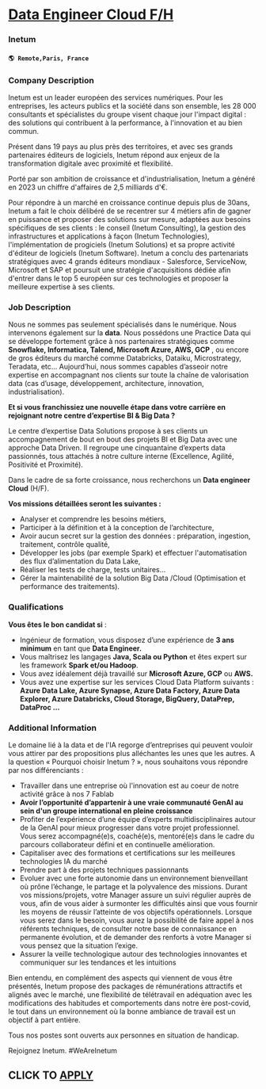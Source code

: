 # [Data Engineer Cloud F/H](https://www.remotewlb.com/apply/data-engineer-cloud-f-h)  
### Inetum  
#### `🌎 Remote,Paris, France`  

### **Company Description**

Inetum est un leader européen des services numériques. Pour les entreprises, les acteurs publics et la société dans son ensemble, les 28 000 consultants et spécialistes du groupe visent chaque jour l'impact digital : des solutions qui contribuent à la performance, à l'innovation et au bien commun.

Présent dans 19 pays au plus près des territoires, et avec ses grands partenaires éditeurs de logiciels, Inetum répond aux enjeux de la transformation digitale avec proximité et flexibilité.

Porté par son ambition de croissance et d'industrialisation, Inetum a généré en 2023 un chiffre d'affaires de 2,5 milliards d'€.

Pour répondre à un marché en croissance continue depuis plus de 30ans, Inetum a fait le choix délibéré de se recentrer sur 4 métiers afin de gagner en puissance et proposer des solutions sur mesure, adaptées aux besoins spécifiques de ses clients : le conseil (Inetum Consulting), la gestion des infrastructures et applications à façon (Inetum Technologies), l'implémentation de progiciels (Inetum Solutions) et sa propre activité d'éditeur de logiciels (Inetum Software). Inetum a conclu des partenariats stratégiques avec 4 grands éditeurs mondiaux - Salesforce, ServiceNow, Microsoft et SAP et poursuit une stratégie d'acquisitions dédiée afin d'entrer dans le top 5 européen sur ces technologies et proposer la meilleure expertise à ses clients.

###  **Job Description**

Nous ne sommes pas seulement spécialisés dans le numérique. Nous intervenons également sur la **data**. Nous possédons une Practice Data qui se développe fortement grâce à nos partenaires stratégiques comme **Snowflake, Informatica, Talend, Microsoft Azure, AWS, GCP** , ou encore de gros éditeurs du marché comme Databricks, Dataiku, Microstrategy, Teradata, etc... Aujourd’hui, nous sommes capables d’asseoir notre expertise en accompagnant nos clients sur toute la chaîne de valorisation data (cas d’usage, développement, architecture, innovation, industrialisation).

 **Et si vous franchissiez une nouvelle étape dans votre carrière en rejoignant notre centre d’expertise BI & Big Data ?**

Le centre d’expertise Data Solutions propose à ses clients un accompagnement de bout en bout des projets BI et Big Data avec une approche Data Driven. Il regroupe une cinquantaine d’experts data passionnés, tous attachés à notre culture interne (Excellence, Agilité, Positivité et Proximité).

Dans le cadre de sa forte croissance, nous recherchons un **Data engineer Cloud** (H/F).

 **Vos missions détaillées seront les suivantes :**

  * Analyser et comprendre les besoins métiers,
  * Participer à la définition et à la conception de l’architecture,
  * Avoir aucun secret sur la gestion des données : préparation, ingestion, traitement, contrôle qualité,
  * Développer les jobs (par exemple Spark) et effectuer l'automatisation des flux d’alimentation du Data Lake,
  * Réaliser les tests de charge, tests unitaires…
  * Gérer la maintenabilité de la solution Big Data /Cloud (Optimisation et performance des traitements).

### **Qualifications**

 **Vous êtes le bon candidat si** :

  * Ingénieur de formation, vous disposez d’une expérience de **3 ans minimum** en tant que **Data Engineer.**
  * Vous maîtrisez les langages **Java, Scala ou Python** et êtes expert sur les framework **Spark et/ou Hadoop**.
  * Vous avez idéalement déjà travaillé sur **Microsoft Azure, GCP** ou **AWS.**
  * Vous avez une expertise sur les services Cloud Data Platform suivants : **Azure Data Lake, Azure Synapse, Azure Data Factory, Azure Data Explorer, Azure Databricks, Cloud Storage, BigQuery, DataPrep, DataProc ...**

###  **Additional Information**

Le domaine lié à la data et de l'IA regorge d’entreprises qui peuvent vouloir vous attirer par des propositions plus alléchantes les unes que les autres. A la question « Pourquoi choisir Inetum ? », nous souhaitons vous répondre par nos différenciants :

  * Travailler dans une entreprise où l'innovation est au coeur de notre activité grâce à nos 7 Fablab
  *  **Avoir l’opportunité d’appartenir à une vraie communauté GenAI au sein d'un groupe international en pleine croissance**
  * Profiter de l’expérience d’une équipe d’experts multidisciplinaires autour de la GenAI pour mieux progresser dans votre projet professionnel. Vous serez accompagné(e)s, coaché(e)s, mentoré(e)s dans le cadre du parcours collaborateur défini et en continuelle amélioration.
  * Capitaliser avec des formations et certifications sur les meilleures technologies IA du marché
  * Prendre part à des projets techniques passionnants
  * Evoluer avec une forte autonomie dans un environnement bienveillant où prône l’échange, le partage et la polyvalence des missions. Durant vos missions/projets, votre Manager assure un suivi régulier auprès de vous, afin de vous aider à surmonter les difficultés ainsi que vous fournir les moyens de réussir l’atteinte de vos objectifs opérationnels. Lorsque vous serez dans le besoin, vous aurez la possibilité de faire appel à nos référents techniques, de consulter notre base de connaissance en permanente évolution, et de demander des renforts à votre Manager si vous pensez que la situation l’exige.
  * Assurer la veille technologique autour des technologies innovantes et communiquer sur les tendances et les intuitions

Bien entendu, en complément des aspects qui viennent de vous être présentés, Inetum propose des packages de rémunérations attractifs et alignés avec le marché, une flexibilité de télétravail en adéquation avec les modifications des habitudes et comportements dans notre ère post-covid, le tout dans un environnement où la bonne ambiance de travail est un objectif à part entière.

Tous nos postes sont ouverts aux personnes en situation de handicap.

Rejoignez Inetum. #WeAreInetum

  
## CLICK TO [APPLY](https://www.remotewlb.com/apply/data-engineer-cloud-f-h)

